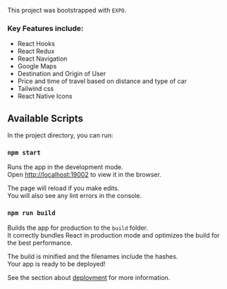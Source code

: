 This project was bootstrapped with `EXPO`.

### Key Features include:

- React Hooks
- React Redux
- React Navigation
- Google Maps
- Destination and Origin of User
- Price and time of travel based on distance and type of car
- Tailwind css
- React Native Icons

## Available Scripts

In the project directory, you can run:

### `npm start`

Runs the app in the development mode.<br />
Open [http://localhost:19002](http://localhost:19002) to view it in the browser.

The page will reload if you make edits.<br />
You will also see any lint errors in the console.

### `npm run build`

Builds the app for production to the `build` folder.<br />
It correctly bundles React in production mode and optimizes the build for the best performance.

The build is minified and the filenames include the hashes.<br />
Your app is ready to be deployed!

See the section about [deployment](https://facebook.github.io/create-react-app/docs/deployment) for more information.
